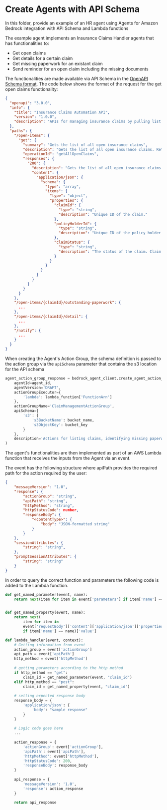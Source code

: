 # Create Agents with API Schema
In this folder, provide an example of an HR agent using Agents for Amazon Bedrock integration with API Schema and Lambda functions

The example agent implements an Insurance Claims Handler agents that has functionalities to:

* Get open claims
* Get details for a certain claim
* Get missing paperwork for an existant claim
* Send reminder for an open claim including the missing documents

The functionalities are made available via API Schema in the [OpenAPI Schema format](https://swagger.io/specification/). The code below shows the format of the request for the get open claims functionality:

```json
{
  "openapi": "3.0.0",
  "info": {
    "title": "Insurance Claims Automation API",
    "version": "1.0.0",
    "description": "APIs for managing insurance claims by pulling list of open claims, identifying outstanding paperwork for each claim, identifying all claim details, and sending reminders to policy holders."
  },
  "paths": {
    "/open-items": {
      "get": {
        "summary": "Gets the list of all open insurance claims",
        "description": "Gets the list of all open insurance claims. Returns all claimIds that are open.",
        "operationId": "getAllOpenClaims",
        "responses": {
          "200": {
            "description": "Gets the list of all open insurance claims for policy holders",
            "content": {
              "application/json": {
                "schema": {
                  "type": "array",
                  "items": {
                    "type": "object",
                    "properties": {
                      "claimId": {
                        "type": "string",
                        "description": "Unique ID of the claim."
                      },
                      "policyHolderId": {
                        "type": "string",
                        "description": "Unique ID of the policy holder who has filed the claim."
                      },
                      "claimStatus": {
                        "type": "string",
                        "description": "The status of the claim. Claim can be in Open or Closed state."
                      }
                    }
                  }
                }
              }
            }
          }
        }
      }
    },
    "/open-items/{claimId}/outstanding-paperwork": {
      ...
    },
    "/open-items/{claimId}/detail": {
      ...
    },
    "/notify": {
      ...
    }
  }
}

```

When creating the Agent's Action Group, the schema definition is passed to the action group via the `apiSchema` parameter that contains the s3 location for the API schema

```python
agent_action_group_response = bedrock_agent_client.create_agent_action_group(
    agentId=agent_id,
    agentVersion='DRAFT',
    actionGroupExecutor={
        'lambda': lambda_function['FunctionArn']
    },
    actionGroupName='ClaimManagementActionGroup',
    apiSchema={
        's3': {
            's3BucketName': bucket_name,
            's3ObjectKey': bucket_key
        }
    },
    description='Actions for listing claims, identifying missing paperwork, sending reminders'
)
```

The agent's functionalities are then implemented as part of an AWS Lambda function that receives the inputs from the Agent via an event.

The event has the following structure where apiPath provides the required path for the action required by the user:

```json
{
    "messageVersion": "1.0",
    "response": {
        "actionGroup": "string",
        "apiPath": "string",
        "httpMethod": "string",
        "httpStatusCode": number,
        "responseBody": {
            "<contentType>": {
                "body": "JSON-formatted string" 
            }
        }
    },
    "sessionAttributes": {
        "string": "string",
    },
    "promptSessionAttributes": {
        "string": "string"
    }
}
```

In order to query the correct function and parameters the following code is added to the Lambda function.

```python
def get_named_parameter(event, name):
    return next(item for item in event['parameters'] if item['name'] == name)['value']


def get_named_property(event, name):
    return next(
        item for item in
        event['requestBody']['content']['application/json']['properties']
        if item['name'] == name)['value']

def lambda_handler(event, context):
    # Getting information from event
    action_group = event['actionGroup']
    api_path = event['apiPath']
    http_method = event['httpMethod']
    
    # getting parameters according to the http method
    if http_method == "get":
        claim_id = get_named_parameter(event, "claim_id")
    elif http_method == "post":
        claim_id = get_named_property(event, "claim_id")
    
    # setting expected response body
    response_body = {
        'application/json': {
            'body': "sample response"
        }
    }
    
    # Logic code goes here
    ...
    
    action_response = {
        'actionGroup': event['actionGroup'],
        'apiPath': event['apiPath'],
        'httpMethod': event['httpMethod'],
        'httpStatusCode': 200,
        'responseBody': response_body
    }
    
    api_response = {
        'messageVersion': '1.0', 
        'response': action_response
    }
        
    return api_response
```